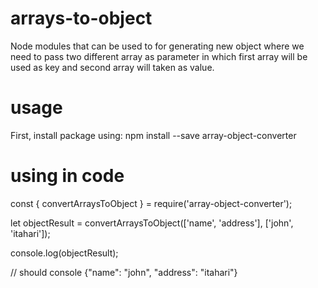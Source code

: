 # arrays-to-object
Node modules that can be used to for generating new object where we need to pass two different array as parameter in which first array will be used as key and second array will taken as value.

# usage

First, install package using:
  npm install --save array-object-converter

# using in code

const { convertArraysToObject } = require('array-object-converter');

let objectResult = convertArraysToObject(['name', 'address'], ['john', 'itahari']);

console.log(objectResult);

// should console {"name": "john", "address": "itahari"}